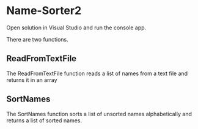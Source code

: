 # Name-Sorter2

Open solution in Visual Studio and run the console app.

There are two functions.

## ReadFromTextFile
The ReadFromTextFile function reads a list of names from a text file and returns it in an array

## SortNames
The SortNames function sorts a list of unsorted names alphabetically and returns a list of sorted names.


